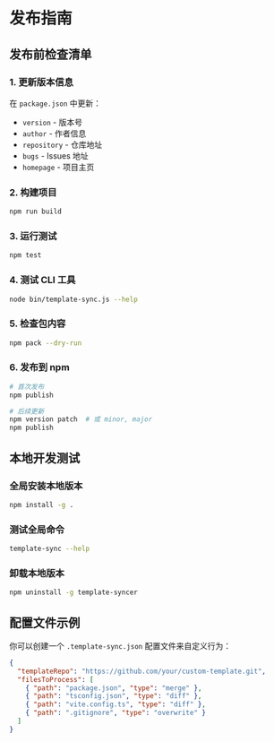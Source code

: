 # 发布指南

## 发布前检查清单

### 1. 更新版本信息
在 `package.json` 中更新：
- `version` - 版本号
- `author` - 作者信息
- `repository` - 仓库地址
- `bugs` - Issues 地址
- `homepage` - 项目主页

### 2. 构建项目
```bash
npm run build
```

### 3. 运行测试
```bash
npm test
```

### 4. 测试 CLI 工具
```bash
node bin/template-sync.js --help
```

### 5. 检查包内容
```bash
npm pack --dry-run
```

### 6. 发布到 npm
```bash
# 首次发布
npm publish

# 后续更新
npm version patch  # 或 minor, major
npm publish
```

## 本地开发测试

### 全局安装本地版本
```bash
npm install -g .
```

### 测试全局命令
```bash
template-sync --help
```

### 卸载本地版本
```bash
npm uninstall -g template-syncer
```

## 配置文件示例

你可以创建一个 `.template-sync.json` 配置文件来自定义行为：

```json
{
  "templateRepo": "https://github.com/your/custom-template.git",
  "filesToProcess": [
    { "path": "package.json", "type": "merge" },
    { "path": "tsconfig.json", "type": "diff" },
    { "path": "vite.config.ts", "type": "diff" },
    { "path": ".gitignore", "type": "overwrite" }
  ]
}
```
